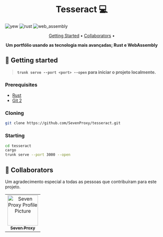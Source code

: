 [RUST_BADGE]: https://img.shields.io/badge/rust-D4FAFF?style=for-the-badge&logo=rust
[YEW_BADGE]: https://img.shields.io/badge/yew-005CFE?style=for-the-badge&logo=rust
[WEB_ASSEMBLY]: https://img.shields.io/badge/webassembly-005CFE?style=for-the-badge&logo=webassembly


<h1 align="center" style="font-weight: bold;">Tesseract 💻</h1>

![yew][YEW_BADGE]
![rust][RUST_BADGE]
![web_assembly][WEB_ASSEMBLY]

<p align="center">
 <a href="#started">Getting Started</a> • 
 <a href="#colab">Collaborators</a> •
</p>

<p align="center">
  <b>Um portfólio usando as tecnologia mais avançadas; Rust e WebAssembly</b>
</p>

<h2 id="started">🚀 Getting started</h2>

> **`trunk serve --port <port> --open` para iniciar o projeto localmente.**

<h3>Prerequisites</h3>

- [Rust](https://www.rust-lang.org/pt-BR)
- [Git 2](https://github.com)

<h3>Cloning</h3>

```bash
git clone https://github.com/SevenProxy/tesseract.git
```


<h3>Starting</h3>

```bash
cd tesseract
cargo
trunk serve --port 3000 --open
``````

<h2 id="colab">🤝 Collaborators</h2>

Um agradecimento especial a todas as pessoas que contribuíram para este projeto.

<table>
  <tr>
    <td align="center">
      <a href="#">
        <img src="https://avatars.githubusercontent.com/u/92277920?v=4" width="100px;" alt="Seven Proxy Profile Picture"/><br>
        <sub>
          <b>Seven Proxy</b>
        </sub>
      </a>
    </td>
  </tr>
</table>